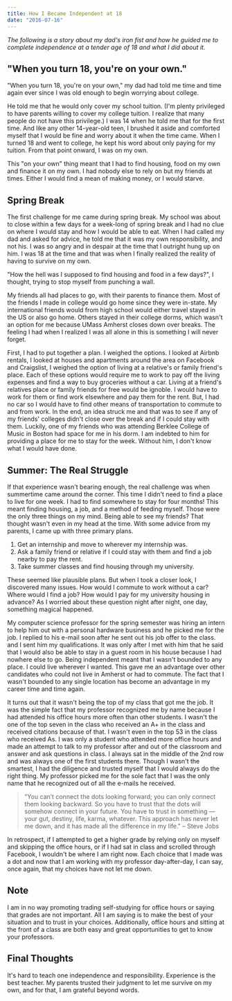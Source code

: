 ```yaml
---
title: How I Became Independent at 18
date: "2016-07-16"
---
```


*The following is a story about my dad's iron fist and how he guided me to complete independence at a tender age of 18 and what I did about it.*

## "When you turn 18, you're on your own."

"When you turn 18, you're on your own," my dad had told me time and time again ever since I was old enough to begin worrying about college.

He told me that he would only cover my school tuition. (I'm plenty privileged to have parents willing to cover my college tuition. I realize that many people do not have this privilege.) I was 14 when he told me that for the first time. And like any other 14-year-old teen, I brushed it aside and comforted myself that I would be fine and worry about it when the time came. When I turned 18 and went to college, he kept his word about only paying for my tuition. From that point onward, I was on my own.

This "on your own" thing meant that I had to find housing, food on my own and finance it on my own. I had nobody else to rely on but my friends at times. Either I would find a mean of making money, or I would starve.

## Spring Break

The first challenge for me came during spring break. My school was about to close within a few days for a week-long of spring break and I had no clue on where I would stay and how I would be able to eat. When I had called my dad and asked for advice, he told me that it was my own responsibility, and not his. I was so angry and in despair at the time that I outright hung up on him. I was 18 at the time and that was when I finally realized the reality of having to survive on my own.

"How the hell was I supposed to find housing and food in a few days?", I thought, trying to stop myself from punching a wall.

My friends all had places to go, with their parents to finance them. Most of the friends I made in college would go home since they were in-state. My international friends would from high school would either travel stayed in the US or also go home. Others stayed in their college dorms, which wasn't an option for me because UMass Amherst closes down over breaks. The feeling I had when I realized I was all alone in this is something I will never forget.

First, I had to put together a plan. I weighed the options. I looked at Airbnb rentals, I looked at houses and apartments around the area on Facebook and Craigslist, I weighed the option of living at a relative's or family friend's place. Each of these options would require me to work to pay off the living expenses and find a way to buy groceries without a car. Living at a friend's relatives place or family friends for free would be ignoble. I would have to work for them or find work elsewhere and pay them for the rent. But, I had no car so I would have to find other means of transportation to commute to and from work. In the end, an idea struck me and that was to see if any of my friends' colleges didn't close over the break and if I could stay with them. Luckily, one of my friends who was attending Berklee College of Music in Boston had space for me in his dorm. I am indebted to him for providing a place for me to stay for the week. Without him, I don't know what I would have done.

## Summer: The Real Struggle

If that experience wasn't bearing enough, the real challenge was when summertime came around the corner. This time I didn't need to find a place to live for one week. I had to find somewhere to stay for four months! This meant finding housing, a job, and a method of feeding myself. Those were the only three things on my mind. Being able to see my friends? That thought wasn't even in my head at the time. With some advice from my parents, I came up with three primary plans.

1. Get an internship and move to wherever my internship was.
2. Ask a family friend or relative if I could stay with them and find a job nearby to pay the rent.
3. Take summer classes and find housing through my university.


These seemed like plausible plans. But when I took a closer look, I discovered many issues. How would I commute to work without a car? Where would I find a job? How would I pay for my university housing in advance? As I worried about these question night after night, one day, something magical happened.

My computer science professor for the spring semester was hiring an intern to help him out with a personal hardware business and he picked me for the job. I replied to his e-mail soon after he sent out his job offer to the class. and I sent him my qualifications. It was only after I met with him that he said that I would also be able to stay in a guest room in his house because I had nowhere else to go. Being independent meant that I wasn't bounded to any place. I could live wherever I wanted.  This gave me an advantage over other candidates who could not live in Amherst or had to commute. The fact that I wasn't bounded to any single location has become an advantage in my career time and time again.

It turns out that it wasn't being the top of my class that got me the job. It was the simple fact that my professor recognized me by name because I had attended his office hours more often than other students. I wasn't the one of the top seven in the class who received an A+ in the class and received citations because of that. I wasn't even in the top 53 in the class who received As. I was only a student who attended more office hours and made an attempt to talk to my professor after and out of the classroom and answer and ask questions in class. I always sat in the middle of the 2nd row and was always one of the first students there. Though I wasn't the smartest, I had the diligence and trusted myself that I would always do the right thing. My professor picked me for the sole fact that I was the only name that he recognized out of all the e-mails he received.

> "You can’t connect the dots looking forward; you can only connect them looking backward. So you have to trust that the dots will somehow connect in your future. You have to trust in something — your gut, destiny, life, karma, whatever. This approach has never let me down, and it has made all the difference in my life." – Steve Jobs

In retrospect, if I attempted to get a higher grade by relying only on myself and skipping the office hours, or if I had sat in class and scrolled through Facebook, I wouldn't be where I am right now. Each choice that I made was a dot and now that I am working with my professor day-after-day, I can say, once again, that my choices have not let me down.

## Note

I am in no way promoting trading self-studying for office hours or saying that grades are not important. All I am saying is to make the best of your situation and to trust in your choices. Additionally, office hours and sitting at the front of a class are both easy and great opportunities to get to know your professors.

## Final Thoughts

It's hard to teach one independence and responsibility. Experience is the best teacher. My parents trusted their judgment to let me survive on my own, and for that, I am grateful beyond words.